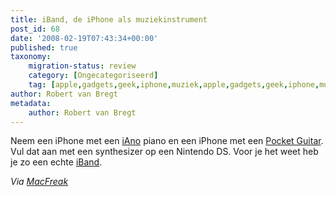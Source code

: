 ```yaml
---
title: iBand, de iPhone als muziekinstrument
post_id: 68
date: '2008-02-19T07:43:34+00:00'
published: true
taxonomy:
    migration-status: review
    category: [Ongecategoriseerd]
    tag: [apple,gadgets,geek,iphone,muziek,apple,gadgets,geek,iphone,muziek]
author: Robert van Bregt
metadata:
    author: Robert van Bregt
---
```

Neem een iPhone met een [iAno](http://www.vhxn.com/piano-apps-for-iphone-iano/) piano en een iPhone met een [Pocket Guitar](http://www.vhxn.com/pocket-guitar-a-virtual-guitar-for-iphone-or-ipod/). Vul dat aan met een synthesizer op een Nintendo DS. Voor je het weet heb je zo een echte [iBand](https://youtube.com/watch?v=Ek835iPiJjI).

 *Via [MacFreak](http://www.macfreak.nl/readnews.php?newsitem=6113)*
